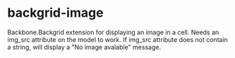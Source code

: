 # backgrid-image
Backbone.Backgrid extension for displaying an image in a cell.
Needs an img_src attribute on the model to work.
If img_src attribute does not contain a string, will display a "No image avalable" message.  
